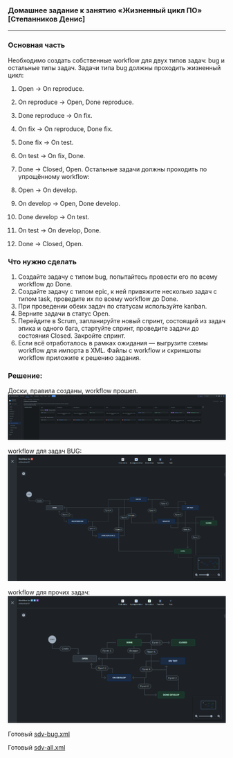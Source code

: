 ### Домашнее задание к занятию «Жизненный цикл ПО» [Степанников Денис]

---

### Основная часть

Необходимо создать собственные workflow для двух типов задач: bug и остальные типы задач. Задачи типа bug должны проходить жизненный цикл:

1. Open -> On reproduce.
2. On reproduce -> Open, Done reproduce.
3. Done reproduce -> On fix.
4. On fix -> On reproduce, Done fix.
5. Done fix -> On test.
6. On test -> On fix, Done.
7. Done -> Closed, Open.
Остальные задачи должны проходить по упрощённому workflow:

1. Open -> On develop.
2. On develop -> Open, Done develop.
3. Done develop -> On test.
4. On test -> On develop, Done.
5. Done -> Closed, Open.

### Что нужно сделать

1. Создайте задачу с типом bug, попытайтесь провести его по всему workflow до Done.
2. Создайте задачу с типом epic, к ней привяжите несколько задач с типом task, проведите их по всему workflow до Done.
3. При проведении обеих задач по статусам используйте kanban.
4. Верните задачи в статус Open.
5. Перейдите в Scrum, запланируйте новый спринт, состоящий из задач эпика и одного бага, стартуйте спринт, проведите задачи до состояния Closed. Закройте спринт.
6. Если всё отработалось в рамках ожидания — выгрузите схемы workflow для импорта в XML. Файлы с workflow и скриншоты workflow приложите к решению задания.

### Решение:
Доски, правила созданы, workflow прошел.
![Task #9.01 results](screenshots/09-ci-01-intro-3.png)

workflow для задач BUG:
![Task #9.01 results](screenshots/09-ci-01-intro-2.png)

workflow для прочих задач:
![Task #9.01 results](screenshots/09-ci-01-intro-1.png)

Готовый [sdv-bug.xml](https://github.com/sdv09/CICD-DEV-33/09-ci-01-intro-repos/sdv-bug.xml)

Готовый [sdv-all.xml](https://github.com/sdv09/CICD-DEV-33/09-ci-01-intro-repos/sdv-all.xml)
